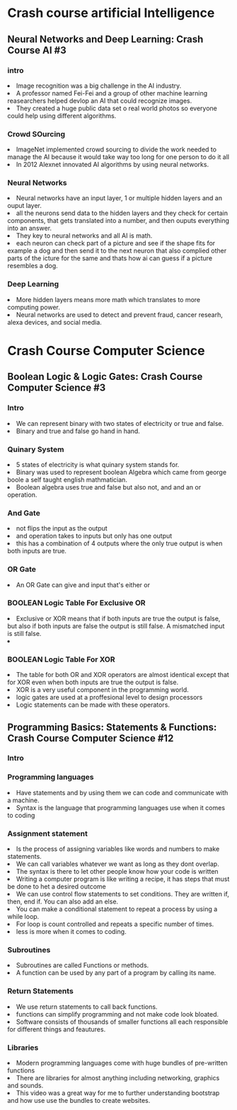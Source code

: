 # Crash course artificial Intelligence

## Neural Networks and Deep Learning: Crash Course AI #3

### intro

<li>Image recognition was a big challenge in the AI industry.</li>
<li>A professor named Fei-Fei and a group of other machine learning reasearchers helped devlop an AI that could recognize images.</li>
<li>They created a huge public data set o real world photos so everyone could help using different algorithms.</li>

### Crowd SOurcing

<li>ImageNet implemented crowd sourcing to divide the work needed to manage the AI because it would take way too long for one person to do it all</li>
<li>In 2012 Alexnet innovated AI algorithms by using neural networks.</li>

### Neural Networks

<li>Neural networks have an input layer, 1 or multiple hidden layers and an ouput layer.</li>
<li>all the neurons send data to the hidden layers and they check for certain components, that gets translated into a number, and then ouputs everything into an answer.</li>
<li>They key to neural networks and all AI is math.</li>
<li>each neuron can check part of a picture and see if the shape fits for example a dog and then send it to the next neuron that also complied other parts of the icture for the same and thats how ai can guess if a picture resembles a dog.</li>

### Deep Learning

<li>More hidden layers means more math which translates to more computing power.</li>
<li>Neural networks are used to detect and prevent fraud, cancer researh, alexa devices, and social media.</li>

# Crash Course Computer Science

## Boolean Logic & Logic Gates: Crash Course Computer Science #3

### Intro

<li>We can represent binary with two states of electricity or true and false.</li>
<li>Binary and true and false go hand in hand.</li>

### Quinary System

<li>5 states of electricity is what quinary system stands for.</li>
<li>Binary was used to represent boolean Algebra which came from george boole a self taught english mathmatician.</li>
<li>Boolean algebra uses true and false but also not, and and an or operation.</li>


### And Gate

<li>not flips the input as the output</li>
<li>and operation takes to inputs but only has one output</li>
<li>this has a combination of 4 outputs where the only true output is when both inputs are true.</li>

### OR Gate

<li>An OR Gate can give and input that's either or</li>

### BOOLEAN Logic Table For Exclusive OR

<li>Exclusive or XOR means that if both inputs are true the output is false, but also if both inputs are false the output is still false. A mismatched input is still false.</li>
<li></li>

### BOOLEAN Logic Table For XOR

<li>The table for both OR and XOR operators are almost identical except that for XOR even when both inputs are true the output is false.</li>
<li>XOR is a very useful component in the programming world.</li>
<li>logic gates are used at a proffesional level to design processors</li>
<li>Logic statements can be made with these operators.</li>

## Programming Basics: Statements & Functions: Crash Course Computer Science #12

### Intro

### Programming languages

<li>Have statements and by using them we can code and communicate with a machine.</li>
<li>Syntax is the language that programming languages use when it comes to coding</li>

### Assignment statement

<li>Is the process of assigning variables like words and numbers to make statements.</li>
<li>We can call variables whatever we want as long as they dont overlap.</li>
<li>The syntax is there to let other people know how your code is written</li>
<li>Writing a computer program is like writing a recipe, it has steps that must be done to het a desired outcome</li>
<li>We can use control flow statements to set conditions. They are written if, then, end if. You can also add an else.</li>
<li>You can make a conditional statement to repeat a process by using a while loop.</li>
<li>For loop is count controlled and repeats a specific number of times.</li>
<li>less is more when it comes to coding.</li>

### Subroutines

<li>Subroutines are called Functions or methods.</li>
<li>A function can be used by any part of a program by calling its name.</li>

### Return Statements

<li>We use return statements to call back functions.</li>
<li>functions can simplify programming and not make code look bloated.</li>
<li>Software consists of thousands of smaller functions all each responsible for different things and feautures.</li>

### Libraries

<li>Modern programming languages come with huge bundles of pre-written functions </li>
<li>There are libraries for almost anything including networking, graphics and sounds.</li>
<li>This video was a great way for me to further understanding bootstrap and how use use the bundles to create websites.</li>